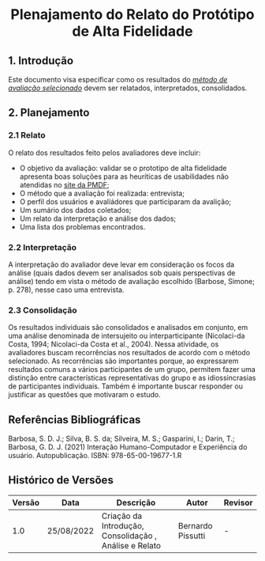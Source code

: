 # <center> Plenajamento do Relato do Protótipo de Alta Fidelidade

## 1. Introdução

Este documento visa especificar como os resultados do [_método de avaliação selecionado_](nivel3/#)
devem ser relatados, interpretados, consolidados.

## 2. Planejamento

### 2.1 Relato

O relato dos resultados feito pelos avaliadores deve incluir:

* O objetivo da avaliação: validar se o prototipo de alta fidelidade apresenta boas soluções para as heuríticas de usabilidades não atendidas
no [site da PMDF](http://www.pmdf.df.gov.br/);
* O método que a avaliação foi realizada: entrevista;
* O perfil dos usuários e avaliádores que participaram da avalição;
* Um sumário dos dados coletados;
* Um relato da interpretação e análise dos dados;
* Uma lista dos problemas encontrados.

### 2.2 Interpretação

A interpretação do avaliador deve  levar em consideração os focos da análise (quais dados devem ser analisados
sob quais perspectivas de análise) tendo em vista o método de avaliação escolhido (Barbose, Simone; p. 278), nesse caso
uma entrevista.

### 2.3 Consolidação

Os resultados individuais são consolidados e analisados em conjunto, em uma análise denominada de
intersujeito ou interparticipante (Nicolaci-da Costa, 1994; Nicolaci-da Costa et al., 2004). Nessa atividade,
os avaliadores buscam recorrências nos
resultados de acordo com o método selecionado. As recorrências são importantes porque, ao expressarem
resultados comuns a vários participantes de um grupo, permitem fazer uma distinção entre características
representativas do grupo e as idiossincrasias de participantes individuais. Também é importante buscar responder
ou justificar as questões que motivaram o estudo.

## Referências Bibliográficas

Barbosa, S. D. J.; Silva, B. S. da; Silveira, M. S.; Gasparini, I.; Darin, T.; Barbosa, G. D. J. (2021)
Interação Humano-Computador e Experiência do usuário. Autopublicação. ISBN: 978-65-00-19677-1.R

## Histórico de Versões

| Versão | Data       | Descrição                                              | Autor             | Revisor |
|--------|------------|--------------------------------------------------------|-------------------|---------|
| 1.0    | 25/08/2022 | Criação da Introdução, Consolidação , Análise e Relato | Bernardo Pissutti | -       |


